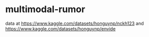 # multimodal-rumor
data at https://www.kaggle.com/datasets/honguynp/nckh123 and https://www.kaggle.com/datasets/honguynp/envide
